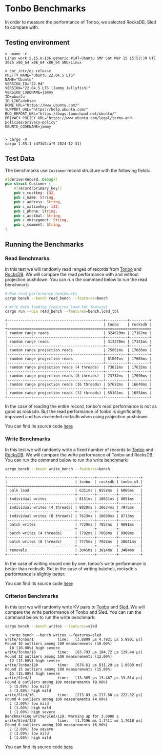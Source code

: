 # Tonbo Benchmarks

In order to measure the performance of Tonbo, we selected RocksDB, Sled to compare with.

## Testing environment

```
> uname -r
Linux work 5.15.0-136-generic #147-Ubuntu SMP Sat Mar 15 15:53:30 UTC 2025 x86_64 x86_64 x86_64 GNU/Linux

> cat /etc/os-release
PRETTY_NAME="Ubuntu 22.04.5 LTS"
NAME="Ubuntu"
VERSION_ID="22.04"
VERSION="22.04.5 LTS (Jammy Jellyfish)"
VERSION_CODENAME=jammy
ID=ubuntu
ID_LIKE=debian
HOME_URL="https://www.ubuntu.com/"
SUPPORT_URL="https://help.ubuntu.com/"
BUG_REPORT_URL="https://bugs.launchpad.net/ubuntu/"
PRIVACY_POLICY_URL="https://www.ubuntu.com/legal/terms-and-policies/privacy-policy"
UBUNTU_CODENAME=jammy


> cargo -V
cargo 1.85.1 (d73d2caf9 2024-12-31)
```

## Test Data

The benchmarks use `Customer` record structure with the following fields:

```Rust
#[derive(Record, Debug)]
pub struct Customer {
    #[record(primary_key)]
    pub c_custkey: i32,
    pub c_name: String,
    pub c_address: String,
    pub c_nationkey: i32,
    pub c_phone: String,
    pub c_acctbal: String,
    pub c_mktsegment: String,
    pub c_comment: String,
}
```

## Running the Benchmarks


### Read Benchmarks

In this test we will randomly read ranges of records from [Tonbo](https://github.com/tonbo-io/tonbo) and [RocksDB](https://github.com/facebook/rocksdb). We will compare the read performance with and without projection pushdown. You can run the command below to run the read benchmark:

```bash
# Run read performance benchmarks
cargo bench --bench read_bench --features=bench

# With data loading (requires load_tbl feature)
cargo run --bin read_bench --features=bench,load_tbl
```

```
+--------------------------------------------+----------+---------+
|                                            | tonbo    | rocksdb |
+==================================================================
| random range reads                         | 324629ms | 17162ms |
|--------------------------------------------+----------+---------+
| random range reads                         | 313270ms | 17131ms |
|--------------------------------------------+----------+---------+
| random range projection reads              | 75861ms  | 17665ms |
|--------------------------------------------+----------+---------+
| random range projection reads              | 81807ms  | 17663ms |
|--------------------------------------------+----------+---------+
| random range projection reads (4 threads)  | 73021ms  | 17632ms |
|--------------------------------------------+----------+---------+
| random range projection reads (8 threads)  | 73732ms  | 17696ms |
|--------------------------------------------+----------+---------+
| random range projection reads (16 threads) | 57672ms  | 16640ms |
|--------------------------------------------+----------+---------+
| random range projection reads (32 threads) | 55181ms  | 16554ms |
+--------------------------------------------+----------+---------+
```

In the case of reading the entire record, tonbo's read performance is not as good as rocksdb. But the read performance of tonbo is significantly improved and has exceeded rocksdb when using projection pushdown.

You can find its source code [here](./read_bench.rs)

### Write Benchmarks

In this test we will randomly write a fixed number of records to [Tonbo](https://github.com/tonbo-io/tonbo) and [RocksDB](https://github.com/facebook/rocksdb). We will compare the write performance of Tonbo and RocksDB. You can run the command below to run the write benchmark:


```bash
cargo bench --bench write_bench --features=bench
```

```
+-------------------------------+--------+---------+----------+
|                               | tonbo  | rocksdb | tonbo_s3 |
+=============================================================+
| bulk load                     | 6311ms | 9558ms  | 6066ms   |
|-------------------------------+--------+---------+----------|
| individual writes             | 8151ms | 10631ms | 8051ms   |
|-------------------------------+--------+---------+----------|
| individual writes (4 threads) | 8020ms | 10634ms | 7975ms   |
|-------------------------------+--------+---------+----------|
| individual writes (8 threads) | 7629ms | 10608ms | 8713ms   |
|-------------------------------+--------+---------+----------|
| batch writes                  | 7729ms | 7057ms  | 9091ms   |
|-------------------------------+--------+---------+----------|
| batch writes (4 threads)      | 7702ms | 7068ms  | 9909ms   |
|-------------------------------+--------+---------+----------|
| batch writes (8 threads)      | 7775ms | 7058ms  | 10641ms  |
|-------------------------------+--------+---------+----------|
| removals                      | 3045ms | 3814ms  | 3484ms   |
+-------------------------------+--------+---------+----------+
```

In the case of writing record one by one, tonbo's write performance is better than rocksdb. But in the case of writing batches, rocksdb's performance is slightly better.

You can find its source code [here](./write_bench.rs)

### Criterion Benchmarks

In this test we will randomly write KV pairs to [Tonbo](https://github.com/tonbo-io/tonbo) and [Sled](https://github.com/spacejam/sled). We will compare the write performance of Tonbo and Sled. You can run the command below to run the write benchmark:

```bash
cargo bench --bench writes --features=sled
```

```
> cargo bench --bench writes --features=sled
write/Tonbo/1           time:   [3.8809 µs 4.7921 µs 5.8901 µs]
Found 10 outliers among 100 measurements (10.00%)
  10 (10.00%) high severe
write/Tonbo/16          time:   [83.793 µs 104.72 µs 129.44 µs]
Found 12 outliers among 100 measurements (12.00%)
  12 (12.00%) high severe
write/Tonbo/128         time:   [678.61 µs 831.29 µs 1.0089 ms]
Found 15 outliers among 100 measurements (15.00%)
  15 (15.00%) high severe
write/Sled/1            time:   [13.365 µs 13.487 µs 13.614 µs]
Found 8 outliers among 100 measurements (8.00%)
  5 (5.00%) low mild
  3 (3.00%) high mild
write/Sled/16           time:   [213.83 µs 217.68 µs 222.32 µs]
Found 4 outliers among 100 measurements (4.00%)
  2 (2.00%) low mild
  1 (1.00%) high mild
  1 (1.00%) high severe
Benchmarking write/Sled/128: Warming up for 3.0000 s
write/Sled/128          time:   [1.7196 ms 1.7411 ms 1.7618 ms]
Found 6 outliers among 100 measurements (6.00%)
  2 (2.00%) low severe
  3 (3.00%) low mild
  1 (1.00%) high mild
```

You can find its source code [here](./criterion/writes.rs)
